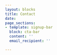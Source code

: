 ```yaml
---
layout: blocks
title: Contact
date: 
page_sections:
- template: signup-bar
  block: cta-bar
  content: ''
  email_recipient: ''

---
```

